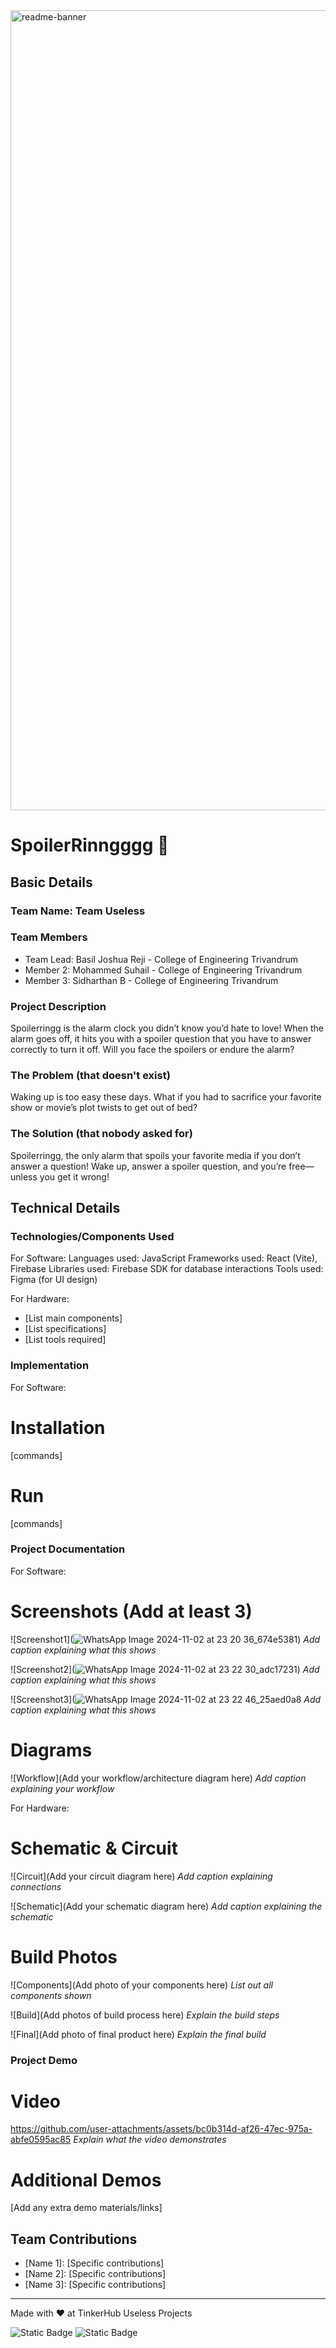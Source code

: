 <img width="1280" alt="readme-banner" src="https://github.com/user-attachments/assets/35332e92-44cb-425b-9dff-27bcf1023c6c">

# SpoilerRinngggg 🎯


## Basic Details
### Team Name: Team Useless


### Team Members
- Team Lead: Basil Joshua Reji - College of Engineering Trivandrum
- Member 2: Mohammed Suhail - College of Engineering Trivandrum
- Member 3: Sidharthan B - College of Engineering Trivandrum

### Project Description
Spoilerringg is the alarm clock you didn’t know you’d hate to love! When the alarm goes off, it hits you with a spoiler question that you have to answer correctly to turn it off. Will you face the spoilers or endure the alarm?

### The Problem (that doesn't exist)
Waking up is too easy these days. What if you had to sacrifice your favorite show or movie’s plot twists to get out of bed?

### The Solution (that nobody asked for)
Spoilerringg, the only alarm that spoils your favorite media if you don’t answer a question! Wake up, answer a spoiler question, and you’re free—unless you get it wrong!

## Technical Details
### Technologies/Components Used
For Software:
Languages used: JavaScript
Frameworks used: React (Vite), Firebase
Libraries used: Firebase SDK for database interactions
Tools used: Figma (for UI design)

For Hardware:
- [List main components]
- [List specifications]
- [List tools required]

### Implementation
For Software:
# Installation
[commands]

# Run
[commands]

### Project Documentation
For Software:

# Screenshots (Add at least 3)
![Screenshot1](![WhatsApp Image 2024-11-02 at 23 20 36_674e5381](https://github.com/user-attachments/assets/8e5e9705-19a5-4e99-830f-e4fe86fea31c))
*Add caption explaining what this shows*

![Screenshot2](![WhatsApp Image 2024-11-02 at 23 22 30_adc17231](https://github.com/user-attachments/assets/6070a0f7-4b2a-4f08-b816-fe898a5493a9))
*Add caption explaining what this shows*

![Screenshot3](![WhatsApp Image 2024-11-02 at 23 22 46_25aed0a8](https://github.com/user-attachments/assets/53edeff7-45b4-4d57-9836-a0c5d9a7d246)
*Add caption explaining what this shows*

# Diagrams
![Workflow](Add your workflow/architecture diagram here)
*Add caption explaining your workflow*

For Hardware:

# Schematic & Circuit
![Circuit](Add your circuit diagram here)
*Add caption explaining connections*

![Schematic](Add your schematic diagram here)
*Add caption explaining the schematic*

# Build Photos
![Components](Add photo of your components here)
*List out all components shown*

![Build](Add photos of build process here)
*Explain the build steps*

![Final](Add photo of final product here)
*Explain the final build*

### Project Demo
# Video
https://github.com/user-attachments/assets/bc0b314d-af26-47ec-975a-abfe0595ac85
*Explain what the video demonstrates*

# Additional Demos
[Add any extra demo materials/links]

## Team Contributions
- [Name 1]: [Specific contributions]
- [Name 2]: [Specific contributions]
- [Name 3]: [Specific contributions]

---
Made with ❤️ at TinkerHub Useless Projects 

![Static Badge](https://img.shields.io/badge/TinkerHub-24?color=%23000000&link=https%3A%2F%2Fwww.tinkerhub.org%2F)
![Static Badge](https://img.shields.io/badge/UselessProject--24-24?link=https%3A%2F%2Fwww.tinkerhub.org%2Fevents%2FQ2Q1TQKX6Q%2FUseless%2520Projects)



